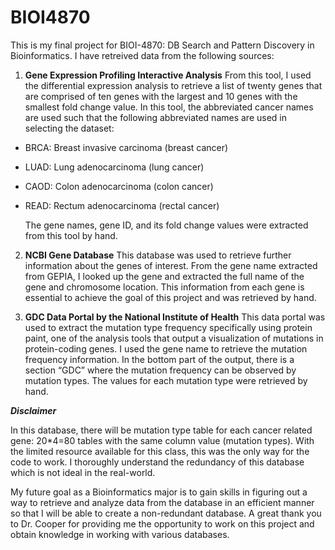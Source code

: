 # BIOI4870
This is my final project for BIOI-4870: DB Search and Pattern Discovery in Bioinformatics.
I have retreived data from the following sources:
1. 	__Gene Expression Profiling Interactive Analysis__
    From this tool, I used the differential expression analysis to retrieve a list of twenty genes that are comprised 
    of ten genes with the largest and 10 genes with the smallest fold change value. In this tool, the abbreviated cancer
    names are used such that the following abbreviated names are used in selecting the dataset:
- BRCA: Breast invasive carcinoma (breast cancer)
- LUAD: Lung adenocarcinoma (lung cancer)
- CAOD: Colon adenocarcinoma (colon cancer)
- READ: Rectum adenocarcinoma (rectal cancer)

    The gene names, gene ID, and its fold change values were extracted from this tool by hand.
2.  __NCBI Gene Database__
    This database was used to retrieve further information about the genes of interest. From the gene name extracted 
    from GEPIA, I looked up the gene and extracted the full name of the gene and chromosome location. This information 
    from each gene is essential to achieve the goal of this project and was retrieved by hand. 


3.  __GDC Data Portal by the National Institute of Health__
    This data portal was used to extract the mutation type frequency specifically using protein paint, one of the 
    analysis tools that output a visualization of mutations in protein-coding genes. I used the gene name to retrieve 
    the mutation frequency information. In the bottom part of the output, there is a section “GDC” where the mutation 
    frequency can be observed by mutation types. The values for each mutation type were retrieved by hand.

*__Disclaimer__*

In this database, there will be mutation type table for each cancer related gene: 20*4=80 tables with 
the same column value (mutation types). With the limited resource available for this class, this was the only way for 
the code to work. I thoroughly understand the redundancy of this database which is not ideal in the real-world.   

My future goal as a Bioinformatics major is to gain skills in figuring out a way to retrieve and analyze data from the 
database in an efficient manner so that I will be able to create a non-redundant database. A great thank you to 
Dr. Cooper for providing me the opportunity to work on this project and obtain knowledge in working with various databases. 